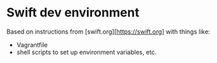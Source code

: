 # Swift dev environment

Based on instructions from [swift.org][https://swift.org] with things like:

* Vagrantfile
* shell scripts to set up environment variables, etc.
